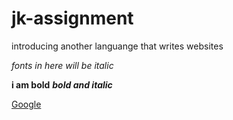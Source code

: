 # jk-assignment
introducing another languange that writes websites

*fonts in here will be italic*

**i am bold**
**_bold and italic_**

[Google](http://google.com)

